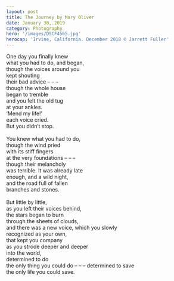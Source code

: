```yaml
---
layout: post
title: The Journey by Mary Oliver
date: January 30,.2019
category: Photography
hero: '/images/DSCF4565.jpg'
herocap: 'Irvine, California. December 2018 © Jarrett Fuller'
---
```


One day you finally knew<br>
what you had to do, and began,<br>
though the voices around you<br>
kept shouting<br>
their bad advice – – –<br>
though the whole house<br>
began to tremble<br>
and you felt the old tug<br>
at your ankles.<br>
‘Mend my life!’<br>
each voice cried.<br>
But you didn’t stop.<br><br>
You knew what you had to do,<br>
though the wind pried<br>
with its stiff fingers<br>
at the very foundations – – –<br>
though their melancholy<br>
was terrible. It was already late<br>
enough, and a wild night,<br>
and the road full of fallen<br>
branches and stones.<br><br>
But little by little,<br>
as you left their voices behind,<br>
the stars began to burn<br>
through the sheets of clouds,<br>
and there was a new voice,
which you slowly<br>
recognized as your own,<br>
that kept you company<br>
as you strode deeper and deeper<br>
into the world,<br>
determined to do<br>
the only thing you could do – – – determined to save<br>
the only life you could save.
